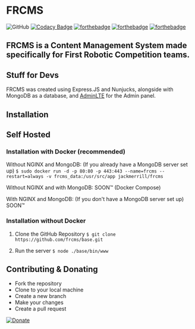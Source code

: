 # FRCMS
![GitHub](https://img.shields.io/github/license/frcms/base?style=for-the-badge)
[![Codacy Badge](https://api.codacy.com/project/badge/Grade/ac0058befd694666858929f4adec5c9c)](https://app.codacy.com/gh/frcms/base?utm_source=github.com&utm_medium=referral&utm_content=frcms/base&utm_campaign=Badge_Grade)
[![forthebadge](https://forthebadge.com/images/badges/built-with-love.svg)](https://forthebadge.com) [![forthebadge](https://forthebadge.com/images/badges/made-with-javascript.svg)](https://forthebadge.com) [![forthebadge](https://forthebadge.com/images/badges/open-source.svg)](https://forthebadge.com)
## FRCMS is a Content Management System made specifically for First Robotic Competition teams.

## Stuff for Devs
FRCMS was created using Express.JS and Nunjucks, alongside with MongoDB as a database, and [AdminLTE](https://github.com/ColorlibHQ/AdminLTE) for the Admin panel.


## Installation
## Self Hosted
### Installation with Docker (recommended)
Without NGINX and MongoDB: (If you already have a MongoDB server set up)
```$ sudo docker run -d -p 80:80 -p 443:443 --name=frcms --restart=always -v frcms_data:/usr/src/app jackmerrill/frcms```

Without NGINX and with MongoDB:
SOON™️ (Docker Compose)

With NGINX and MongoDB: (If you don't have a MongoDB server set up)
SOON™️
### Installation without Docker

1. Clone the GitHub Repository
```$ git clone https://github.com/frcms/base.git```

2. Run the server
```$ node ./base/bin/www```

<!-- ## FRCMS Hosting
Don't feel like setting up FRCMS and hosting it? Let us take care of it. -->

## Contributing & Donating

- Fork the repository
- Clone to your local machine
- Create a new branch
- Make your changes
- Create a pull request

[![Donate](https://img.shields.io/badge/$-support-ff69b4.svg?style=for-the-badge)](https://paypal.me/amusedgrape)

